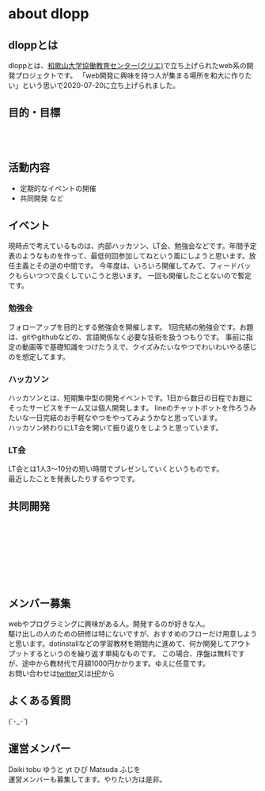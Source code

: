 # about dlopp

## dloppとは
dloppとは、[和歌山大学協働教育センター(クリエ)](https://www.wakayama-u.ac.jp/crea/)で立ち上げられたweb系の開発プロジェクトです。
「web開発に興味を持つ人が集まる場所を和大に作りたい」という思いで2020-07-20に立ち上げられました。

## 目的・目標
<br>
<br>

## 活動内容
- 定期的なイベントの開催
- 共同開発
  など

## イベント
現時点で考えているものは、内部ハッカソン、LT会、勉強会などです。年間予定表のようなものを作って、最低何回参加してねという風にしようと思います。放任主義とその逆の中間です。
今年度は、いろいろ開催してみて、フィードバックもらいつつで良くしていこうと思います。
一回も開催したことないので暫定です。

### 勉強会
フォローアップを目的とする勉強会を開催します。
1回完結の勉強会です。お題は、gitやgithubなどの、言語関係なく必要な技術を扱うつもりです。
事前に指定の動画等で基礎知識をつけたうえで、クイズみたいなやつでわいわいやる感じのを想定してます。
### ハッカソン
ハッカソンとは、短期集中型の開発イベントです。1日から数日の日程でお題にそったサービスをチーム又は個人開発します。 
lineのチャットボットを作ろうみたいな一日完結のお手軽なやつをやってみようかなと思っています。<br>
ハッカソン終わりにLT会を開いて振り返りをしようと思っています。
### LT会
LT会とは1人3〜10分の短い時間でプレゼンしていくというものです。<br>
最近したことを発表したりするやつです。

## 共同開発

<br>
<br>
<br>
<br>
<br>
<br>
<br>


## メンバー募集
webやプログラミングに興味がある人。開発するのが好きな人。
<br>
駆け出しの人のための研修は特にないですが、おすすめのフローだけ用意しようと思います。dotinstallなどの学習教材を期間内に進めて、何か開発してアウトプットするというのを繰り返す単純なものです。
この場合、序盤は無料ですが、途中から教材代で月額1000円かかります。ゆえに任意です。
<br>
お問い合わせは[twitter](https://twitter.com/wucrea_dlopp)又は[HP](https://github.io)から

## よくある質問
(´･_･`)

## 運営メンバー
Daiki  tobu  ゆうと yt ひび  Matsuda  ふじを <br>
運営メンバーも募集してます。やりたい方は是非。